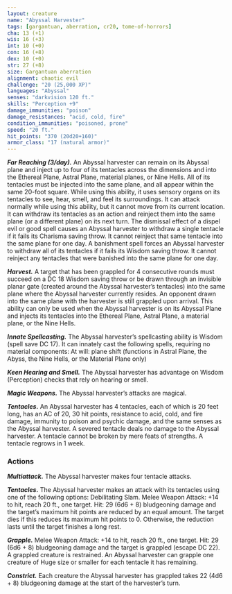 ```yaml
---
layout: creature
name: "Abyssal Harvester"
tags: [gargantuan, aberration, cr20, tome-of-horrors]
cha: 13 (+1)
wis: 16 (+3)
int: 10 (+0)
con: 16 (+8)
dex: 10 (+0)
str: 27 (+8)
size: Gargantuan aberration
alignment: chaotic evil
challenge: "20 (25,000 XP)"
languages: "Abyssal"
senses: "darkvision 120 ft."
skills: "Perception +9"
damage_immunities: "poison"
damage_resistances: "acid, cold, fire"
condition_immunities: "poisoned, prone"
speed: "20 ft."
hit_points: "370 (20d20+160)"
armor_class: "17 (natural armor)"
---
```

***Far Reaching (3/day).*** An Abyssal harvester can remain on its Abyssal plane 
and inject up to four of its tentacles across the dimensions and into the 
Ethereal Plane, Astral Plane, material planes, or Nine Hells.
All of its tentacles must be injected into the same plane, and all appear
within the same 20-foot square. While using this ability, it uses sensory
organs on its tentacles to see, hear, smell, and feel its surroundings. It
can attack normally while using this ability, but it cannot move from its
current location. It can withdraw its tentacles as an action and reinject
them into the same plane (or a different plane) on its next turn.
The dismissal effect of a dispel evil or good spell causes an Abyssal
harvester to withdraw a single tentacle if it fails its Charisma saving
throw. It cannot reinject that same tentacle into the same plane for one day.
A banishment spell forces an Abyssal harvester to withdraw all of its
tentacles if it fails its Wisdom saving throw. It cannot reinject any tentacles
that were banished into the same plane for one day.

***Harvest.*** A target that has been grappled for 4 consecutive rounds
must succeed on a DC 18 Wisdom saving throw or be drawn through an
invisible planar gate (created around the Abyssal harvester’s tentacles)
into the same plane where the Abyssal harvester currently resides. An
opponent drawn into the same plane with the harvester is still grappled
upon arrival. This ability can only be used when the Abyssal harvester is
on its Abyssal Plane and injects its tentacles into the Ethereal Plane, Astral
Plane, a material plane, or the Nine Hells.

***Innate Spellcasting.*** The Abyssal harvester’s spellcasting ability is
Wisdom (spell save DC 17).
It can innately cast the following spells, requiring no material
components:
At will: plane shift (functions in Astral Plane, the Abyss, the Nine Hells,
or the Material Plane only)

***Keen Hearing and Smell.*** The Abyssal harvester has advantage on
Wisdom (Perception) checks that rely on hearing or smell.

***Magic Weapons.*** The Abyssal harvester’s attacks are magical.

***Tentacles.*** An Abyssal harvester has 4 tentacles, each of which is 20
feet long, has an AC of 20, 30 hit points, resistance to acid, cold, and fire
damage, immunity to poison and psychic damage, and the same senses as
the Abyssal harvester. A severed tentacle deals no damage to the Abyssal
harvester. A tentacle cannot be broken by mere feats of strengths. A
tentacle regrows in 1 week.

### Actions

***Multiattack.*** The Abyssal harvester makes four tentacle attacks.

***Tentacles.*** The Abyssal harvester makes an attack with its tentacles
using one of the following options:
Debilitating Slam. Melee Weapon Attack: +14 to hit, reach 20 ft., one
target. Hit: 29 (6d6 + 8)
bludgeoning damage and the target’s maximum hit points are reduced
by an equal amount. The target dies if this reduces its maximum hit points
to 0. Otherwise, the reduction lasts until the target finishes a long rest.

***Grapple.*** Melee Weapon Attack: +14 to hit, reach 20 ft., one target. Hit:
29 (6d6 + 8) bludgeoning damage and the target is grappled (escape DC
22). A grappled creature is restrained. An Abyssal harvester can grapple
one creature of Huge size or smaller for each tentacle it has remaining.

***Constrict.*** Each creature the Abyssal harvester has grappled takes 22
(4d6 + 8) bludgeoning damage at the start of the harvester’s turn.
